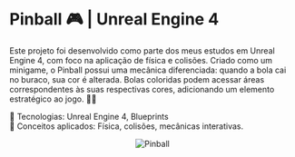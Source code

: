 # Pinball 🎮 | Unreal Engine 4

Este projeto foi desenvolvido como parte dos meus estudos em Unreal Engine 4, com foco na aplicação de física e colisões. Criado como um minigame, o Pinball possui uma mecânica diferenciada: quando a bola cai no buraco, sua cor é alterada. Bolas coloridas podem acessar áreas correspondentes às suas respectivas cores, adicionando um elemento estratégico ao jogo. 🚀🎨

🔹 Tecnologias: Unreal Engine 4, Blueprints
<br>
🔹 Conceitos aplicados: Física, colisões, mecânicas interativas.
<br>
<div align="center">
 
![Pinball](https://github.com/Mariana-gs/Pinball-3D/assets/81964220/32902600-c7cf-4b89-a7fd-23900af276ea)


</div>


 




